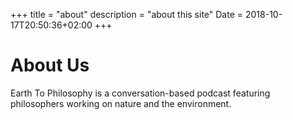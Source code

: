 +++
title = "about"
description = "about this site"
Date = 2018-10-17T20:50:36+02:00
+++

# About Us

Earth To Philosophy is a conversation-based podcast featuring philosophers working on nature and the environment.
